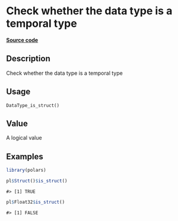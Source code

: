 

# Check whether the data type is a temporal type

[**Source code**](https://github.com/pola-rs/r-polars/tree/8dac37e8bf89bcd080a13d0ed20dd1dc2bee615f/R/after-wrappers.R#L20)

## Description

Check whether the data type is a temporal type

## Usage

<pre><code class='language-R'>DataType_is_struct()
</code></pre>

## Value

A logical value

## Examples

``` r
library(polars)

pl$Struct()$is_struct()
```

    #> [1] TRUE

``` r
pl$Float32$is_struct()
```

    #> [1] FALSE
